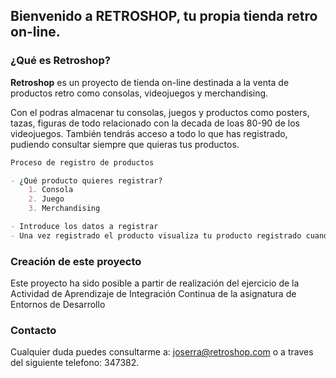 ## Bienvenido a RETROSHOP, tu propia tienda retro on-line.

### ¿Qué es Retroshop?

**Retroshop** es un proyecto de tienda on-line destinada a la venta de productos retro como consolas, videojuegos y merchandising.

Con el podras almacenar tu consolas, juegos y productos como posters, tazas, figuras de todo relacionado con la decada de loas 80-90 de los videojuegos. También tendrás acceso a todo lo que has registrado, pudiendo consultar siempre que quieras tus productos.

```markdown
Proceso de registro de productos

- ¿Qué producto quieres registrar?
    1. Consola
    2. Juego
    3. Merchandising

- Introduce los datos a registrar
- Una vez registrado el producto visualiza tu producto registrado cuando y donde quieras.

```

### Creación de este proyecto

Este proyecto ha sido posible a partir de realización del ejercicio de la Actividad de Aprendizaje de Integración Continua de la asignatura de Entornos de Desarrollo

### Contacto

Cualquier duda puedes consultarme a: joserra@retroshop.com o a traves del siguiente telefono: 347382.
